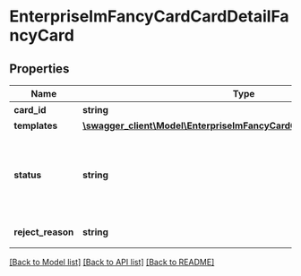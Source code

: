 # EnterpriseImFancyCardCardDetailFancyCard

## Properties
Name | Type | Description | Notes
------------ | ------------- | ------------- | -------------
**card_id** | **string** | 模版名称 | [optional] 
**templates** | [**\swagger_client\Model\EnterpriseImFancyCardCardDetailCardTemplate[]**](EnterpriseImFancyCardCardDetailCardTemplate.md) |  | 
**status** | **string** | 审核状态（avaliable可使用,review审核中,reject审核不通过) | [optional] 
**reject_reason** | **string** | 审核不通过原因 | [optional] 

[[Back to Model list]](../README.md#documentation-for-models) [[Back to API list]](../README.md#documentation-for-api-endpoints) [[Back to README]](../README.md)

